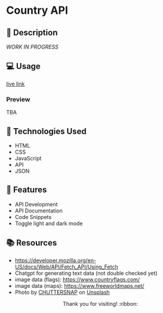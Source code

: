 # Country API

## :pencil: Description

*WORK IN PROGRESS*

## :computer: Usage

[live link](https://hbarry89.github.io/Countries-API/)

### Preview

TBA

## :wrench: Technologies Used

- HTML
- CSS
- JavaScript
- API
- JSON

## :star2: Features

- API Development
- API Documentation
- Code Snippets
- Toggle light and dark mode

## :books: Resources

- https://developer.mozilla.org/en-US/docs/Web/API/Fetch_API/Using_Fetch
- Chatgpt for generating text data (not double checked yet)
- image data (flags): https://www.countryflags.com/
- image data (maps): https://www.freeworldmaps.net/
- Photo by <a href="https://unsplash.com/@chuttersnap?utm_source=unsplash&utm_medium=referral&utm_content=creditCopyText">CHUTTERSNAP</a> on <a href="https://unsplash.com/photos/Ay5VDmOaKBo?utm_source=unsplash&utm_medium=referral&utm_content=creditCopyText">Unsplash</a>

<p align="center">Thank you for visiting! :ribbon:</p>
  
